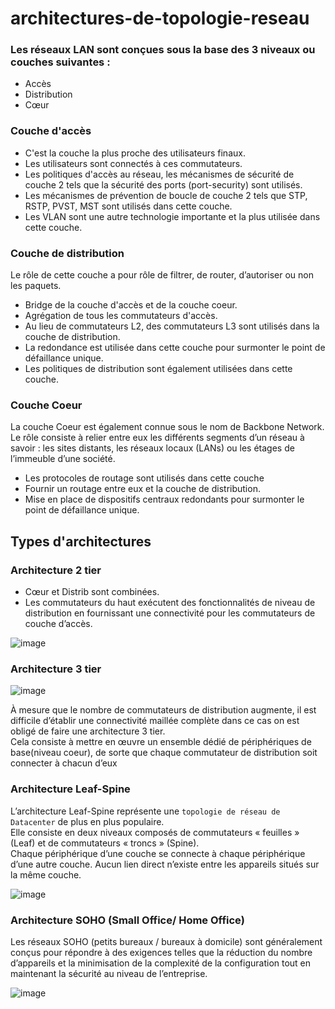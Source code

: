 # architectures-de-topologie-reseau

### Les réseaux LAN sont conçues sous la base des 3 niveaux ou couches suivantes :
* Accès
* Distribution
* Cœur


### Couche d'accès

* C'est la couche la plus proche des utilisateurs finaux.
* Les utilisateurs sont connectés à ces commutateurs.
* Les politiques d'accès au réseau, les mécanismes de sécurité de couche 2 tels que la sécurité des ports (port-security) sont utilisés.
* Les mécanismes de prévention de boucle de couche 2 tels que STP, RSTP, PVST, MST sont utilisés dans cette couche.
* Les VLAN sont une autre technologie importante et la plus utilisée dans cette couche.

### Couche de distribution
Le rôle de cette couche a pour rôle de filtrer, de router, d’autoriser ou non les paquets.

* Bridge de la couche d'accès et de la couche coeur.
* Agrégation de tous les commutateurs d'accès.
* Au lieu de commutateurs L2, des commutateurs L3 sont utilisés dans la couche de distribution.
* La redondance est utilisée dans cette couche pour surmonter le point de défaillance unique. 
* Les politiques de distribution sont également utilisées dans cette couche.

### Couche Coeur

La couche Coeur est également connue sous le nom de Backbone Network.<br>
Le rôle consiste à relier entre eux les différents segments  d’un réseau à savoir : les sites distants, les réseaux locaux (LANs) ou les étages de l’immeuble d’une société.

* Les protocoles de routage sont utilisés dans cette couche
* Fournir un routage entre eux et la couche de distribution.
* Mise en place de dispositifs centraux redondants pour surmonter le point de défaillance unique.

 

## Types d'architectures
### Architecture 2 tier
* Cœur et Distrib sont combinées.
* Les commutateurs du haut exécutent des fonctionnalités de niveau de distribution en fournissant une connectivité pour les commutateurs de couche d’accès.

![image](https://user-images.githubusercontent.com/83721477/170944499-8c6866ea-e79f-4c0d-a181-a4cc8c9a453d.png)

### Architecture 3 tier

![image](https://user-images.githubusercontent.com/83721477/170945036-54f53a37-a455-4d79-9e5e-fdedfa96cad9.png)

À mesure que le nombre de commutateurs de distribution augmente, il est difficile d’établir une connectivité maillée complète dans ce cas on est obligé de faire une architecture 3 tier.<br>
Cela consiste à mettre en œuvre un ensemble dédié de périphériques de base(niveau coeur), de sorte que chaque commutateur de distribution soit connecter à chacun d’eux

### Architecture Leaf-Spine
L’architecture Leaf-Spine représente une `topologie de réseau de Datacenter` de plus en plus populaire.<br>
Elle consiste en deux niveaux composés de commutateurs « feuilles » (Leaf) et de commutateurs « troncs » (Spine).<br>
Chaque périphérique d’une couche se connecte à chaque périphérique d’une autre couche. Aucun lien direct n’existe entre les appareils situés sur la même couche.

![image](https://user-images.githubusercontent.com/83721477/170945833-03a0e52e-c39e-402b-a181-04b309bf8822.png)

### Architecture SOHO (Small Office/ Home Office)
Les réseaux SOHO (petits bureaux / bureaux à domicile) sont généralement conçus pour répondre à des exigences telles que la réduction du nombre d’appareils et la minimisation de la complexité de la configuration tout en maintenant la sécurité au niveau de l’entreprise.

![image](https://user-images.githubusercontent.com/83721477/170946493-15d04a4e-31dc-45a6-ac77-53372b66a2d8.png)

